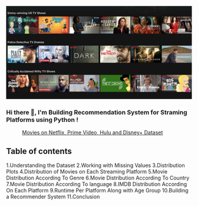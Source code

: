<img src="https://github.com/TalebRiadh/Recommendation-System-for-Streaming-Platforms/blob/main/cover_Netflix2_1600px_web.jpg"/>
 
### Hi there 👋, I'm Building Recommendation System for Straming Platforms using Python ! <br>
 
 
&nbsp;&nbsp;&nbsp;&nbsp;&nbsp;&nbsp;&nbsp;&nbsp;&nbsp;&nbsp; [Movies on Netflix, Prime Video, Hulu and Disney+
Dataset](https://www.kaggle.com/ruchi798/movies-on-netflix-prime-video-hulu-and-disney?select=MoviesOnStreamingPlatforms_updated.csv)<br>

## Table of contents
1.Understanding the Dataset
2.Working with Missing Values
3.Distribution Plots
4.Distribution of Movies on Each Streaming Platform
5.Movie Distribution According To Genre
6.Movie Distribution According To Country
7.Movie Distribution According To language
8.IMDB Distribution According On Each Platform
9.Runtime Per Platform Along with Age Group
10.Building a Recommender System
11.Conclusion
